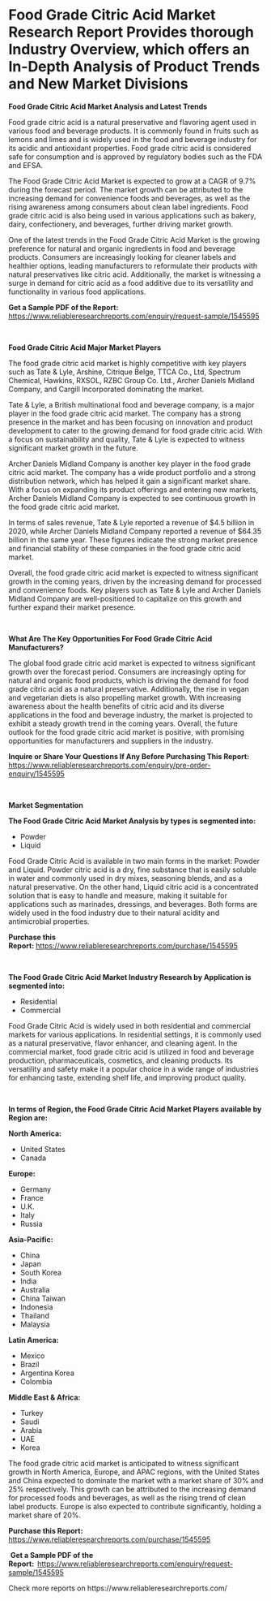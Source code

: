 <p><h1>Food Grade Citric Acid Market Research Report Provides thorough Industry Overview, which offers an In-Depth Analysis of Product Trends and New Market Divisions</h1></p><p><strong>Food Grade Citric Acid Market Analysis and Latest Trends</strong></p>
<p><p>Food grade citric acid is a natural preservative and flavoring agent used in various food and beverage products. It is commonly found in fruits such as lemons and limes and is widely used in the food and beverage industry for its acidic and antioxidant properties. Food grade citric acid is considered safe for consumption and is approved by regulatory bodies such as the FDA and EFSA.</p><p>The Food Grade Citric Acid Market is expected to grow at a CAGR of 9.7% during the forecast period. The market growth can be attributed to the increasing demand for convenience foods and beverages, as well as the rising awareness among consumers about clean label ingredients. Food grade citric acid is also being used in various applications such as bakery, dairy, confectionery, and beverages, further driving market growth.</p><p>One of the latest trends in the Food Grade Citric Acid Market is the growing preference for natural and organic ingredients in food and beverage products. Consumers are increasingly looking for cleaner labels and healthier options, leading manufacturers to reformulate their products with natural preservatives like citric acid. Additionally, the market is witnessing a surge in demand for citric acid as a food additive due to its versatility and functionality in various food applications.</p></p>
<p><strong>Get a Sample PDF of the Report:&nbsp;</strong> <a href="https://www.reliableresearchreports.com/enquiry/request-sample/1545595">https://www.reliableresearchreports.com/enquiry/request-sample/1545595</a></p>
<p>&nbsp;</p>
<p><strong>Food Grade Citric Acid Major Market Players</strong></p>
<p><p>The food grade citric acid market is highly competitive with key players such as Tate & Lyle, Arshine, Citrique Belge, TTCA Co., Ltd, Spectrum Chemical, Hawkins, RXSOL, RZBC Group Co. Ltd., Archer Daniels Midland Company, and Cargill Incorporated dominating the market. </p><p>Tate & Lyle, a British multinational food and beverage company, is a major player in the food grade citric acid market. The company has a strong presence in the market and has been focusing on innovation and product development to cater to the growing demand for food grade citric acid. With a focus on sustainability and quality, Tate & Lyle is expected to witness significant market growth in the future.</p><p>Archer Daniels Midland Company is another key player in the food grade citric acid market. The company has a wide product portfolio and a strong distribution network, which has helped it gain a significant market share. With a focus on expanding its product offerings and entering new markets, Archer Daniels Midland Company is expected to see continuous growth in the food grade citric acid market.</p><p>In terms of sales revenue, Tate & Lyle reported a revenue of $4.5 billion in 2020, while Archer Daniels Midland Company reported a revenue of $64.35 billion in the same year. These figures indicate the strong market presence and financial stability of these companies in the food grade citric acid market.</p><p>Overall, the food grade citric acid market is expected to witness significant growth in the coming years, driven by the increasing demand for processed and convenience foods. Key players such as Tate & Lyle and Archer Daniels Midland Company are well-positioned to capitalize on this growth and further expand their market presence.</p></p>
<p>&nbsp;</p>
<p><strong>What Are The Key Opportunities For Food Grade Citric Acid Manufacturers?</strong></p>
<p><p>The global food grade citric acid market is expected to witness significant growth over the forecast period. Consumers are increasingly opting for natural and organic food products, which is driving the demand for food grade citric acid as a natural preservative. Additionally, the rise in vegan and vegetarian diets is also propelling market growth. With increasing awareness about the health benefits of citric acid and its diverse applications in the food and beverage industry, the market is projected to exhibit a steady growth trend in the coming years. Overall, the future outlook for the food grade citric acid market is positive, with promising opportunities for manufacturers and suppliers in the industry.</p></p>
<p><strong>Inquire or Share Your Questions If Any Before Purchasing This Report:</strong> <a href="https://www.reliableresearchreports.com/enquiry/pre-order-enquiry/1545595">https://www.reliableresearchreports.com/enquiry/pre-order-enquiry/1545595</a></p>
<p>&nbsp;</p>
<p><strong>Market Segmentation</strong></p>
<p><strong>The Food Grade Citric Acid Market Analysis by types is segmented into:</strong></p>
<p><ul><li>Powder</li><li>Liquid</li></ul></p>
<p><p>Food Grade Citric Acid is available in two main forms in the market: Powder and Liquid. Powder citric acid is a dry, fine substance that is easily soluble in water and commonly used in dry mixes, seasoning blends, and as a natural preservative. On the other hand, Liquid citric acid is a concentrated solution that is easy to handle and measure, making it suitable for applications such as marinades, dressings, and beverages. Both forms are widely used in the food industry due to their natural acidity and antimicrobial properties.</p></p>
<p><strong>Purchase this Report:&nbsp;</strong><a href="https://www.reliableresearchreports.com/purchase/1545595">https://www.reliableresearchreports.com/purchase/1545595</a></p>
<p>&nbsp;</p>
<p><strong>The Food Grade Citric Acid Market Industry Research by Application is segmented into:</strong></p>
<p><ul><li>Residential</li><li>Commercial</li></ul></p>
<p><p>Food Grade Citric Acid is widely used in both residential and commercial markets for various applications. In residential settings, it is commonly used as a natural preservative, flavor enhancer, and cleaning agent. In the commercial market, food grade citric acid is utilized in food and beverage production, pharmaceuticals, cosmetics, and cleaning products. Its versatility and safety make it a popular choice in a wide range of industries for enhancing taste, extending shelf life, and improving product quality.</p></p>
<p>&nbsp;</p>
<p><strong>In terms of Region, the Food Grade Citric Acid Market Players available by Region are:</strong></p>
<p>
    <p> <strong> North America: </strong>
        <ul>
            <li>United States</li>
            <li>Canada</li>
        </ul>
        </p> 
    <p> <strong> Europe: </strong>
        <ul>
            <li>Germany</li>
            <li>France</li>
            <li>U.K.</li>
            <li>Italy</li>
            <li>Russia</li>
        </ul>
        </p> 
    <p> <strong> Asia-Pacific: </strong>
        <ul>
            <li>China</li>
            <li>Japan</li>
            <li>South Korea</li>
            <li>India</li>
            <li>Australia</li>
            <li>China Taiwan</li>
            <li>Indonesia</li>
            <li>Thailand</li>
            <li>Malaysia</li>
        </ul>
        </p> 
    <p> <strong> Latin America: </strong>
        <ul>
            <li>Mexico</li>
            <li>Brazil</li>
            <li>Argentina Korea</li>
            <li>Colombia</li>
        </ul>
        </p> 
    <p> <strong> Middle East & Africa: </strong>
        <ul>
            <li>Turkey</li>
            <li>Saudi</li>
            <li>Arabia</li>
            <li>UAE</li>
            <li>Korea</li>
        </ul>
    </p>
    </p>
<p><p>The food grade citric acid market is anticipated to witness significant growth in North America, Europe, and APAC regions, with the United States and China expected to dominate the market with a market share of 30% and 25% respectively. This growth can be attributed to the increasing demand for processed foods and beverages, as well as the rising trend of clean label products. Europe is also expected to contribute significantly, holding a market share of 20%.</p></p>
<p><strong>Purchase this Report: </strong><a href="https://www.reliableresearchreports.com/purchase/1545595">https://www.reliableresearchreports.com/purchase/1545595</a></p>
<p>&nbsp;<strong>Get a Sample PDF of the Report:&nbsp;&nbsp;</strong><a href="https://www.reliableresearchreports.com/enquiry/request-sample/1545595">https://www.reliableresearchreports.com/enquiry/request-sample/1545595</a></p>
<p><strong></strong></p>
<p>Check more reports on https://www.reliableresearchreports.com/</p>